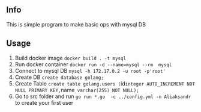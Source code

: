 ## Info

This is simple program to make basic ops with mysql DB

## Usage

1. Build docker image `docker build . -t mysql`
2. Run docker container `docker run -d --name=mysql --rm  mysql`
3. Connect to mysql DB `mysql -h 172.17.0.2 -u root -p'root'`
4. Create DB `create database golang;`
5. Create Table `create table golang.users (`id` integer AUTO_INCREMENT NOT NULL PRIMARY KEY, `name` varchar(255) NOT NULL);`
6. Go to src folder and run `go run *.go  -c ../config.yml -n Aliaksandr` to create your first user